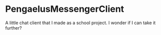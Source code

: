 # PengaelusMessengerClient
A little chat client that I made as a school project. I wonder if I can take it further? 
